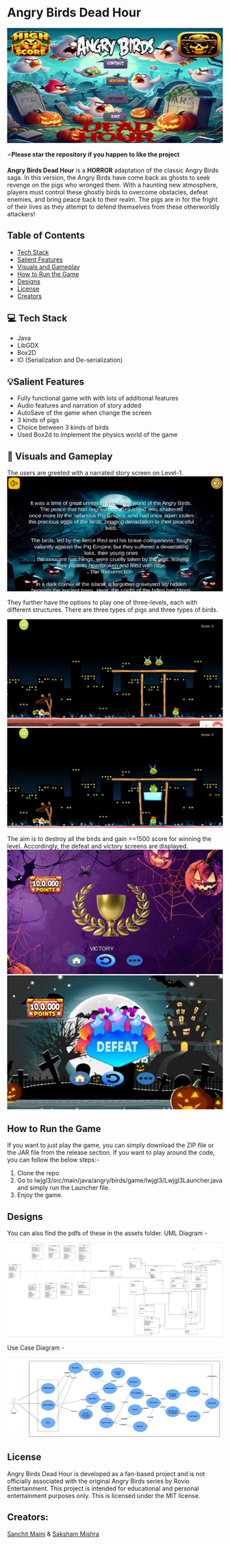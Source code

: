 # Angry Birds Dead Hour
![main_screen](assets/main_screen.png)

:star:**Please star the repository if you happen to like the project**

**Angry Birds Dead Hour** is a **HORROR** adaptation of the classic Angry Birds saga. In this version, the Angry Birds have come back as ghosts to seek revenge on the pigs who wronged them. With a haunting new atmosphere, players must control these ghostly birds to overcome obstacles, defeat enemies, and bring peace back to their realm. The pigs are in for the fright of their lives as they attempt to defend themselves from these otherworldly attackers!

## Table of Contents

- [Tech Stack](#tech-stack)
- [Salient Features](#salient-features)
- [Visuals and Gameplay](#visuals-and-gameplay)
- [How to Run the Game](#how-to-run-the-game)
- [Designs](#designs)
- [License](#license)
- [Creators](#creators)
  
## 💻 Tech Stack

- Java
- LibGDX
- Box2D
- IO (Serialization and De-serialization)

## 💡Salient Features

- Fully functional game with with lots of additional features
- Audio features and narration of story added
- AutoSave of the game when change the screen
- 3 kinds of pigs
- Choice between 3 kinds of birds
- Used Box2d to implement the physics world of the game

## 👀 Visuals and Gameplay

The users are greeted with a narrated story screen on Level-1.
![](assets/story.png)

They further have the options to play one of three-levels, each with different structures.
There are three types of pigs and three types of birds.

![](assets/level_Screen.png)
![](assets/level3.png)

The aim is to destroy all the birds and gain >=1500 score for winning the level. Accordingly, the defeat and victory screens are displayed.
![](assets/victory.png)
![](assets/defeat.png)

## How to Run the Game

If you want to just play the game, you can simply download the ZIP file or the JAR file from the release section.
If you want to play around the code, you can follow the below steps:-
1. Clone the repo
2. Go to lwjgl3/src/main/java/angry/birds/game/lwjgl3/Lwjgl3Launcher.java and simply run the Launcher file.
3. Enjoy the game.

## Designs 

You can also find the pdfs of these in the assets folder.
UML Diagram -

![UML](assets/UML_Diagram.png)

Use Case Diagram - 

![UseCase](assets/UseCase.png)

## License
Angry Birds Dead Hour is developed as a fan-based project and is not officially associated with the original Angry Birds series by Rovio Entertainment. This project is intended for educational and personal entertainment purposes only. This is licensed under the MIT license.

## Creators:
[Sanchit Maini](https://github.com/Sanchit-100) & [Saksham Mishra](https://github.com/SakshamMishra2023)


